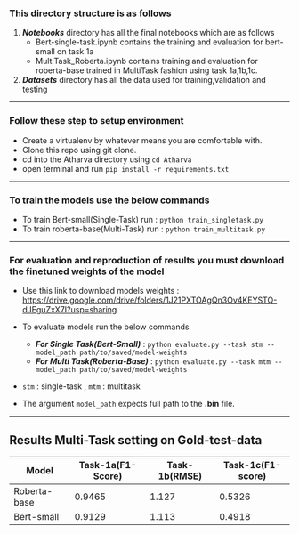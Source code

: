### This directory structure is as follows

1) ***Notebooks*** directory has all the final notebooks which are as follows
    * Bert-single-task.ipynb contains the training and evaluation for bert-small on task 1a
    * MultiTask_Roberta.ipynb contains training and evaluation for roberta-base trained in MultiTask fashion using task 1a,1b,1c.
2) ***Datasets*** directory has all the data used for training,validation and testing

***
### Follow these step to setup environment 

* Create a virtualenv by whatever means you are comfortable with.
* Clone this repo using git clone.
* cd into the Atharva directory using ```cd Atharva```
* open terminal and run ```pip install -r requirements.txt```
***
### To train the models use the below commands

* To train Bert-small(Single-Task) run : ```python train_singletask.py```
* To train roberta-base(Multi-Task) run : ```python train_multitask.py```
***
### For evaluation and reproduction of results you must download the finetuned weights of the model 
* Use this link to download models weights : https://drive.google.com/drive/folders/1J21PXTOAgQn3Ov4KEYSTQ-dJEguZxX7I?usp=sharing
* To evaluate models run the below commands
  * ***For Single Task(Bert-Small)***  : ```python evaluate.py --task stm --model_path path/to/saved/model-weights```
  * ***For Multi Task(Roberta-Base)*** : ```python evaluate.py --task mtm --model_path path/to/saved/model-weights```

* ```stm``` : single-task , ```mtm``` : multitask
* The argument ```model_path``` expects full path to the **.bin** file.  
***
## Results Multi-Task setting on Gold-test-data
|Model|Task-1a(F1-Score)|Task-1b(RMSE)|Task-1c(F1-score)|
|-----|-----------------|-------------|-----------------|
|Roberta-base|0.9465|1.127|0.5326|
|Bert-small|0.9129| 1.113| 0.4918|


